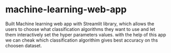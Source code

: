 # machine-learning-web-app

Built Machine learning web app with Streamlit library, which allows the users to choose what classification algorithms they want to use and let them interactively set the hyper parameters values. with the help of this app we can cheak which classification algorithim gives best accuracy on ths choosen dataset.

